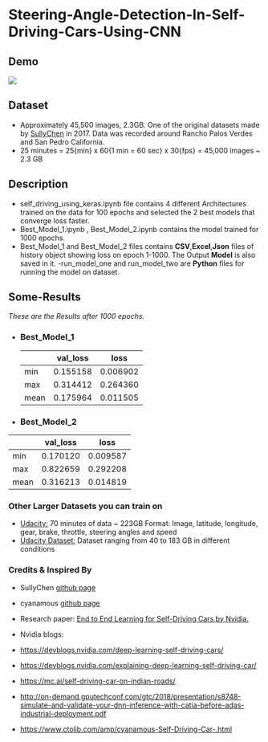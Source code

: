 # Steering-Angle-Detection-In-Self-Driving-Cars-Using-CNN

## Demo
<img src="https://github.com/saty99/Steering-Angle-Detection-In-Self-Driving-Cars-Using-CNN/blob/master/Demo.gif"/>



## Dataset
- Approximately 45,500 images, 2.3GB. One of the original datasets made by [SullyChen](https://github.com/SullyChen/) in 2017. Data was recorded around Rancho Palos Verdes and San Pedro California.
- 25 minutes = 25{min} x 60{1 min = 60 sec} x 30{fps} = 45,000 images ~ 2.3 GB






## Description
- self_driving_using_keras.ipynb file contains 4 different Architectures trained on the data for 100 epochs and selected the 2 best models that converge loss faster.
- Best_Model_1.ipynb , Best_Model_2.ipynb contains the model trained for 1000 epochs.
- Best_Model_1 and Best_Model_2 files contains **CSV**,**Excel**,**Json** files of history object showing loss on epoch  1-1000. The Output **Model** is also saved in it.
-run_model_one and run_model_two are **Python** files for running the model on dataset.


## Some-Results

  *These are the Results after 1000 epochs.*

- ### Best_Model_1

  | | val_loss | loss|
  | --- | --- | --- |
  |min |	0.155158 |	0.006902|
  |max |	0.314412 	|0.264360|
  |mean |	0.175964 |	0.011505|

- ### Best_Model_2
| | val_loss | loss|
| --- | --- | --- |
|min| 	0.170120 |	0.009587|
|max |	0.822659 |	0.292208|
|mean |	0.316213 |	0.014819|





### Other Larger Datasets you can train on
- [ Udacity:](https://medium.com/udacity/open-sourcing-223gb-of-mountain-view-driving-data-f6b5593fbfa5)
70 minutes of data ~ 223GB
Format: Image, latitude, longitude, gear, brake, throttle, steering angles and speed<br>
-  [Udacity Dataset:](https://github.com/udacity/self-driving-car/tree/master/datasets) Dataset ranging from 40 to 183 GB in different conditions


### Credits & Inspired By
-  SullyChen [github page](https://github.com/SullyChen/Autopilot-TensorFlow)
- cyanamous [github page](https://github.com/cyanamous/Self-Driving-Car-)
-  Research paper: [End to End Learning for Self-Driving Cars by Nvidia.](https://arxiv.org/pdf/1604.07316.pdf)
-  Nvidia blogs:
  -  https://devblogs.nvidia.com/deep-learning-self-driving-cars/
  -  https://devblogs.nvidia.com/explaining-deep-learning-self-driving-car/
- https://mc.ai/self-driving-car-on-indian-roads/

- http://on-demand.gputechconf.com/gtc/2018/presentation/s8748-simulate-and-validate-your-dnn-inference-with-catia-before-adas-industrial-deployment.pdf

- https://www.ctolib.com/amp/cyanamous-Self-Driving-Car-.html
